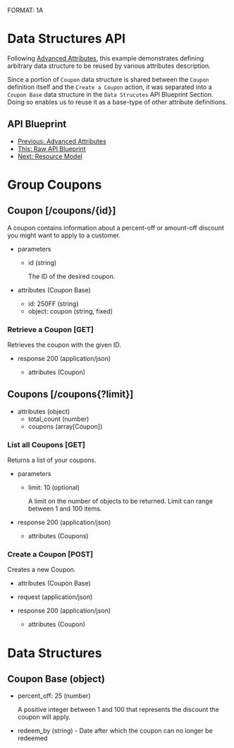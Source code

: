 FORMAT: 1A

# Data Structures API
Following [Advanced Attributes](09.%20Advanced%20Attributes.md), this example demonstrates defining arbitrary data structure to be reused by various attributes description. 

Since a portion of `Coupon` data structure is shared between the `Coupon` definition itself and the `Create a Coupon` action, it was separated into a `Coupon Base` data structure in the `Data Strucutes` API Blueprint Section. Doing so enables us to reuse it as a base-type of other attribute definitions.

## API Blueprint
+ [Previous: Advanced Attributes](09.%20Advanced%20Attributes.md)
+ [This: Raw API Blueprint](https://raw.github.com/apiaryio/api-blueprint/master/examples/10.%20Data%20Structures.md)
+ [Next: Resource Model](11.%20Resource%20Model.md)

# Group Coupons

## Coupon [/coupons/{id}]
A coupon contains information about a percent-off or amount-off discount you might want to apply to a customer.

+ parameters
    + id (string) 

        The ID of the desired coupon.

+ attributes (Coupon Base)
    + id: 250FF (string)
    + object: coupon (string, fixed)

### Retrieve a Coupon [GET]
Retrieves the coupon with the given ID.

+ response 200 (application/json)

    + attributes (Coupon)

## Coupons [/coupons{?limit}]

+ attributes (object)
    + total_count (number)
    + coupons (array[Coupon])

### List all Coupons [GET]
Returns a list of your coupons.

+ parameters
    + limit: 10 (optional)

        A limit on the number of objects to be returned. Limit can range between 1 and 100 items.

+ response 200 (application/json)

    + attributes (Coupons)

### Create a Coupon [POST]
Creates a new Coupon.

+ attributes (Coupon Base)

+ request (application/json)

+ response 200 (application/json)

    + attributes (Coupon)

# Data Structures

## Coupon Base (object)
+ percent_off: 25 (number)

    A positive integer between 1 and 100 that represents the discount the coupon will apply.

+ redeem_by (string) - Date after which the coupon can no longer be redeemed
